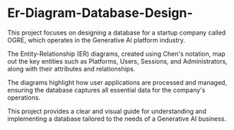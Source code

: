 # Er-Diagram-Database-Design-


This project focuses on designing a database for a startup company called OGRE, which operates in the Generative AI platform industry. 

The Entity-Relationship (ER) diagrams, created using Chen's notation, map out the key entities such as Platforms, Users, Sessions, and Administrators, along with their attributes and relationships. 

The diagrams highlight how user applications are processed and managed, ensuring the database captures all essential data for the company's operations. 

This project provides a clear and visual guide for understanding and implementing a database tailored to the needs of a Generative AI business.

